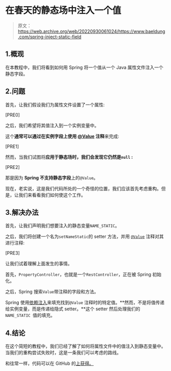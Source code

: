 # 在春天的静态场中注入一个值

> 原文：<https://web.archive.org/web/20220930061024/https://www.baeldung.com/spring-inject-static-field>

## 1.概观

在本教程中，我们将看到如何用 Spring 将一个值从一个 Java 属性文件注入一个静态字段。

## 2.问题

首先，让我们假设我们为属性文件设置了一个属性:

[PRE0]

之后，我们希望将其值注入到一个实例变量中。

这个**通常可以通过在实例字段上使用 [@Value](/web/20221207175050/https://www.baeldung.com/spring-value-annotation) 注释**来完成:

[PRE1]

然而，当我们试图将**应用于静态场时，我们会发现它仍然是`null` :**

[PRE2]

那是因为 **Spring 不支持静态字段**上的`@Value`。

现在，老实说，这是我们代码所处的一个奇怪的位置，我们应该首先考虑重构。但是，让我们来看看我们如何使这个工作。

## 3.解决办法

首先，让我们声明我们想要注入的静态变量`NAME_STATIC`。

之后，我们将创建一个名为`setNameStatic`的 setter 方法，并用 [`@Value`](/web/20221207175050/https://www.baeldung.com/spring-value-annotation) 注释对其进行注释:

[PRE3]

让我们试着理解上面发生的事情。

首先，`PropertyController`，也就是一个`RestController`，正在被 Spring 初始化。

之后，Spring 搜索`Value`带注释的字段和方法。

Spring 使用[依赖注入](/web/20221207175050/https://www.baeldung.com/spring-dependency-injection)来填充找到`@Value` 注释时的特定值。**然而，不是将值传递给实例变量，而是传递给隐式 setter。**这个 setter 然后处理我们的`NAME_STATIC `值的填充。

## 4.结论

在这个简短的教程中，我们已经了解了如何将属性文件中的值注入到静态变量中。当我们的重构尝试失败时，这是一条我们可以考虑的路线。

和往常一样，代码可以在 GitHub 的[上获得。](https://web.archive.org/web/20221207175050/https://github.com/eugenp/tutorials/tree/master/spring-di-2)